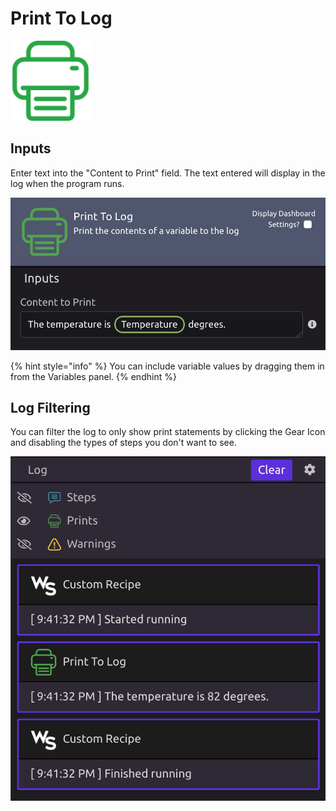# Print To Log

![Print the contents of a variable to the log.](../../.gitbook/assets/print_to_log.png)

## **Inputs**

Enter text into the "Content to Print" field. The text entered will display in the log when the program runs.

![](../../.gitbook/assets/screen-shot-2019-07-16-at-9.40.04-pm.png)

{% hint style="info" %}
You can include variable values by dragging them in from the Variables panel.
{% endhint %}

## Log Filtering

You can filter the log to only show print statements by clicking the Gear Icon and disabling the types of steps you don't want to see.

![Log filtered to show only print statements](../../.gitbook/assets/screen-shot-2019-07-16-at-9.42.07-pm.png)

